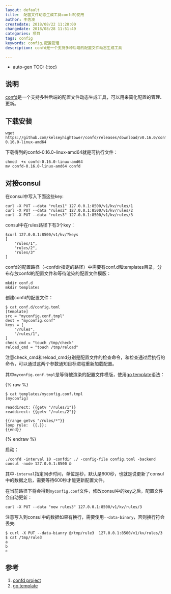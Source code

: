 ```yaml
---
layout: default
title:  配置文件动态生成工具confd的使用
author: 李佶澳
createdate: 2018/08/22 11:28:00
changedate: 2018/08/28 11:51:49
categories: 项目
tags: config
keywords: config,配置管理
description: confd是一个支持多种后端的配置文件动态生成工具

---
```


* auto-gen TOC:
{:toc}

## 说明

[confd][1]是一个支持多种后端的配置文件动态生成工具，可以用来简化配置的管理、更新。

## 下载安装

	wget https://github.com/kelseyhightower/confd/releases/download/v0.16.0/confd-0.16.0-linux-amd64

下载得到的confd-0.16.0-linux-amd64就是可执行文件：

	chmod  +x confd-0.16.0-linux-amd64
	mv confd-0.16.0-linux-amd64 confd

## 对接consul

在consul中写入下面这些key:

	curl -X PUT --data "rules1" 127.0.0.1:8500/v1/kv/rules/1
	curl -X PUT --data "rules2" 127.0.0.1:8500/v1/kv/rules/2
	curl -X PUT --data "rules3" 127.0.0.1:8500/v1/kv/rules/3

consul中在rules路径下有3个key：

	$curl 127.0.0.1:8500/v1/kv/?keys
	[
	    "rules/1",
	    "rules/2",
	    "rules/3"
	]

confd的配置路径（-confdir指定的路径）中需要有conf.d和templates目录，分布存放confd的配置文件和等待渲染的配置文件模版：

	mkdir conf.d
	mkdir templates

创建confd的配置文件：

	$ cat conf.d/config.toml
	[template]
	src = "myconfig.conf.tmpl"
	dest = "myconfig.conf"
	keys = [
	    "/rules",
	    "/rules/1",
	]
	check_cmd = "touch /tmp/check"
	reload_cmd = "touch /tmp/reload"

注意check_cmd和reload_cmd分别是配置文件的检查命令，和检查通过后执行的命令，可以通过这两个参数通知目标进程重新加载配置。

其中`myconfig.conf.tmpl`是等待被渲染的配置文件模版，使用[go template][2]语法：

{% raw %}

	$ cat templates/myconfig.conf.tmpl
	[myconfig]
	
	readdirect: {{getv "/rules/1"}}
	readdirect: {{getv "/rules/2"}}
	
	{{range getvs "/rules/*"}}
	loop rule:  {{.}};
	{{end}}

{% endraw %}

启动：

	./confd -interval 10 -confdir ./ -config-file config.toml -backend consul -node 127.0.0.1:8500 &

其中`-interval`指定同步时间，单位是秒，默认是600秒，也就是说更新了consul中的数据之后，需要等待600秒才能更新配置文件。

在当前路径下将会得到`myconfig.conf`文件，修改consul中的key之后，配置文件会自动更新：

	curl -X PUT --data "new rules3" 127.0.0.1:8500/v1/kv/rules/3

注意写入到consul中的数据如果有换行，需要使用`--data-binary`，否则换行符会丢失:

	$ curl -X PUT --data-bianry @/tmp/rule3  127.0.0.1:8500/v1/kv/rules/3
	$ cat /tmp/rule3
	a
	b
	c

## 参考

1. [confd project][1]
2. [go template][2]

[1]: https://github.com/kelseyhightower/confd  "confd project" 
[2]: golang.org/pkg/text/template/#pkg-overview  "go template" 
